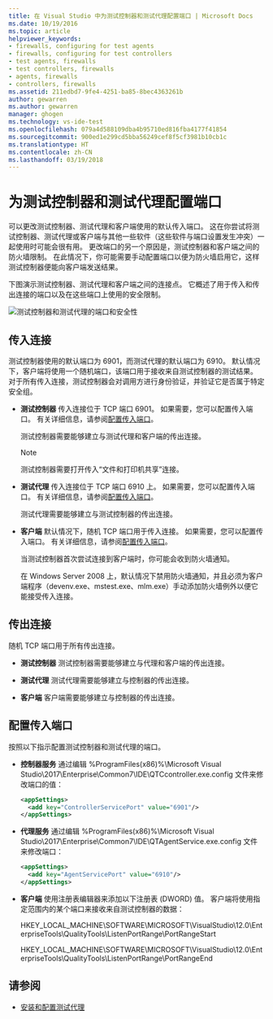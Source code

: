 ```yaml
---
title: 在 Visual Studio 中为测试控制器和测试代理配置端口 | Microsoft Docs
ms.date: 10/19/2016
ms.topic: article
helpviewer_keywords:
- firewalls, configuring for test agents
- firewalls, configuring for test controllers
- test agents, firewalls
- test controllers, firewalls
- agents, firewalls
- controllers, firewalls
ms.assetid: 211edbd7-9fe4-4251-ba85-8bec4363261b
author: gewarren
ms.author: gewarren
manager: ghogen
ms.technology: vs-ide-test
ms.openlocfilehash: 079a4d588109dba4b95710ed816fba4177f41854
ms.sourcegitcommit: 900ed1e299cd5bba56249cef8f5cf3981b10cb1c
ms.translationtype: HT
ms.contentlocale: zh-CN
ms.lasthandoff: 03/19/2018
---
```

# <a name="configure-ports-for-test-controllers-and-test-agents"></a>为测试控制器和测试代理配置端口

可以更改测试控制器、测试代理和客户端使用的默认传入端口。 这在你尝试将测试控制器、测试代理或客户端与其他一些软件（这些软件与端口设置发生冲突）一起使用时可能会很有用。 更改端口的另一个原因是，测试控制器和客户端之间的防火墙限制。 在此情况下，你可能需要手动配置端口以便为防火墙启用它，这样测试控制器便能向客户端发送结果。

 下图演示测试控制器、测试代理和客户端之间的连接点。 它概述了用于传入和传出连接的端口以及在这些端口上使用的安全限制。

 ![测试控制器和测试代理的端口和安全性](../test/media/test-controller-agent-firewall.png)

## <a name="incoming-connections"></a>传入连接

测试控制器使用的默认端口为 6901，而测试代理的默认端口为 6910。 默认情况下，客户端将使用一个随机端口，该端口用于接收来自测试控制器的测试结果。 对于所有传入连接，测试控制器会对调用方进行身份验证，并验证它是否属于特定安全组。

- **测试控制器** 传入连接位于 TCP 端口 6901。 如果需要，您可以配置传入端口。 有关详细信息，请参阅[配置传入端口](#ConfigurePorts)。

    测试控制器需要能够建立与测试代理和客户端的传出连接。

    > [!NOTE]
    > 测试控制器需要打开传入“文件和打印机共享”连接。

- **测试代理** 传入连接位于 TCP 端口 6910 上。 如果需要，您可以配置传入端口。 有关详细信息，请参阅[配置传入端口](#ConfigurePorts)。

   测试代理需要能够建立与测试控制器的传出连接。

- **客户端** 默认情况下，随机 TCP 端口用于传入连接。 如果需要，您可以配置传入端口。 有关详细信息，请参阅[配置传入端口](#ConfigurePorts)。

   当测试控制器首次尝试连接到客户端时，你可能会收到防火墙通知。

   在 Windows Server 2008 上，默认情况下禁用防火墙通知，并且必须为客户端程序（devenv.exe、mstest.exe、mlm.exe）手动添加防火墙例外以便它能接受传入连接。

## <a name="outgoing-connections"></a>传出连接

随机 TCP 端口用于所有传出连接。

- **测试控制器** 测试控制器需要能够建立与代理和客户端的传出连接。

- **测试代理** 测试代理需要能够建立与控制器的传出连接。

- **客户端** 客户端需要能够建立与控制器的传出连接。

## <a name="configure-the-incoming-ports"></a>配置传入端口

按照以下指示配置测试控制器和测试代理的端口。

- **控制器服务** 通过编辑 %ProgramFiles(x86)%\Microsoft Visual Studio\2017\Enterprise\Common7\IDE\QTCcontroller.exe.config 文件来修改端口的值：

    ```xml
    <appSettings>
      <add key="ControllerServicePort" value="6901"/>
    </appSettings>
    ```

- **代理服务** 通过编辑 %ProgramFiles(x86)%\Microsoft Visual Studio\2017\Enterprise\Common7\IDE\QTAgentService.exe.config 文件来修改端口：

    ```xml
    <appSettings>
      <add key="AgentServicePort" value="6910"/>
    </appSettings>
    ```

- **客户端** 使用注册表编辑器来添加以下注册表 (DWORD) 值。 客户端将使用指定范围内的某个端口来接收来自测试控制器的数据：

     HKEY_LOCAL_MACHINE\SOFTWARE\MICROSOFT\VisualStudio\12.0\EnterpriseTools\QualityTools\ListenPortRange\PortRangeStart

     HKEY_LOCAL_MACHINE\SOFTWARE\MICROSOFT\VisualStudio\12.0\EnterpriseTools\QualityTools\ListenPortRange\PortRangeEnd

## <a name="see-also"></a>请参阅

- [安装和配置测试代理](../test/lab-management/install-configure-test-agents.md)
